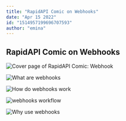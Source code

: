```yaml
---
title: "RapidAPI Comic on Webhooks"
date: "Apr 15 2022"
id: "1514957199696707593"
author: "emina"
---
```


## RapidAPI Comic on Webhooks

<Tweet>

![Cover page of RapidAPI Comic: Webhook](https://raw.githubusercontent.com/RapidAPI/DevRel-Stack-Data/production/threads/comics/webhooks/images/webhooks-cover.jpeg)

</Tweet>

<Tweet>

![What are webhooks](https://raw.githubusercontent.com/RapidAPI/DevRel-Stack-Data/production/threads/comics/webhooks/images/webhooks-2.jpeg)

</Tweet>

<Tweet>

![How do webhooks work](https://raw.githubusercontent.com/RapidAPI/DevRel-Stack-Data/production/threads/comics/webhooks/images/webhooks-3.jpeg)

</Tweet>

<Tweet>

![webhooks workflow](https://raw.githubusercontent.com/RapidAPI/DevRel-Stack-Data/production/threads/comics/webhooks/images/webhooks-4.jpeg)

</Tweet>

<Tweet>

![Why use webhooks](https://raw.githubusercontent.com/RapidAPI/DevRel-Stack-Data/production/threads/comics/webhooks/images/webhooks-5.jpeg)

</Tweet>
